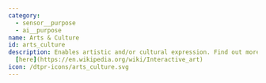 ```yaml
---
category: 
  - sensor__purpose
  - ai__purpose
name: Arts & Culture
id: arts_culture
description: Enables artistic and/or cultural expression. Find out more
  [here](https://en.wikipedia.org/wiki/Interactive_art)
icon: /dtpr-icons/arts_culture.svg
---
```

